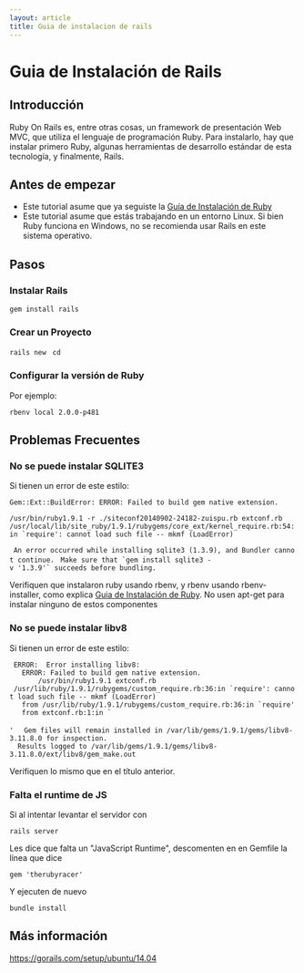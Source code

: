 ```yaml
---
layout: article
title: Guia de instalacion de rails
---
```

Guia de Instalación de Rails
============================

Introducción
------------

Ruby On Rails es, entre otras cosas, un framework de presentación Web MVC, que utiliza el lenguaje de programación Ruby. Para instalarlo, hay que instalar primero Ruby, algunas herramientas de desarrollo estándar de esta tecnología, y finalmente, Rails.

Antes de empezar
----------------

-   Este tutorial asume que ya seguiste la [Guía de Instalación de Ruby](guia-de-instalacion-de-ruby.md)
-   Este tutorial asume que estás trabajando en un entorno Linux. Si bien Ruby funciona en Windows, no se recomienda usar Rails en este sistema operativo.

Pasos
-----

### Instalar Rails

`gem install rails`

### Crear un Proyecto

`rails new `<NombreDelProyecto>
`cd `<NombreDelProyecto>

### Configurar la versión de Ruby

Por ejemplo:

`rbenv local 2.0.0-p481`

Problemas Frecuentes
--------------------

### No se puede instalar SQLITE3

Si tienen un error de este estilo:

`Gem::Ext::BuildError: ERROR: Failed to build gem native extension.`

`/usr/bin/ruby1.9.1 -r ./siteconf20140902-24182-zuispu.rb extconf.rb `
`` /usr/local/lib/site_ruby/1.9.1/rubygems/core_ext/kernel_require.rb:54:in `require': cannot load such file -- mkmf (LoadError) ``

` An error occurred while installing sqlite3 (1.3.9), and Bundler cannot continue.`
``  Make sure that `gem install sqlite3 -v '1.3.9'` succeeds before bundling. ``

Verifiquen que instalaron ruby usando rbenv, y rbenv usando rbenv-installer, como explica [Guia de Instalación de Ruby](guia-de-instalacion-de-ruby.md). No usen apt-get para instalar ninguno de estos componentes

### No se puede instalar libv8

Si tienen un error de este estilo:

` ERROR:  Error installing libv8:`
`   ERROR: Failed to build gem native extension.`
`       /usr/bin/ruby1.9.1 extconf.rb`
``  /usr/lib/ruby/1.9.1/rubygems/custom_require.rb:36:in `require': cannot load such file -- mkmf (LoadError) ``
``    from /usr/lib/ruby/1.9.1/rubygems/custom_require.rb:36:in `require' ``
``    from extconf.rb:1:in ` ``<main>`'`
`  Gem files will remain installed in /var/lib/gems/1.9.1/gems/libv8-3.11.8.0 for inspection.`
`  Results logged to /var/lib/gems/1.9.1/gems/libv8-3.11.8.0/ext/libv8/gem_make.out`

Verifiquen lo mismo que en el título anterior.

### Falta el runtime de JS

Si al intentar levantar el servidor con

`rails server`

Les dice que falta un "JavaScript Runtime", descomenten en en Gemfile la línea que dice

`gem 'therubyracer'`

Y ejecuten de nuevo

`bundle install`

Más información
---------------

<https://gorails.com/setup/ubuntu/14.04>
